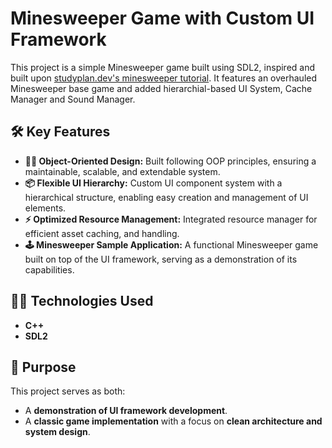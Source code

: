 # Minesweeper Game with Custom UI Framework

This project is a simple Minesweeper game built using SDL2, inspired and built upon [studyplan.dev's minesweeper tutorial](https://www.studyplan.dev/sdl2-minesweeper). It features an overhauled Minesweeper base game and added hierarchial-based UI System, Cache Manager and Sound Manager.

## 🛠️ Key Features

- **🧑‍💻 Object-Oriented Design:** Built following OOP principles, ensuring a maintainable, scalable, and extendable system.
- **📦 Flexible UI Hierarchy:** Custom UI component system with a hierarchical structure, enabling easy creation and management of UI elements.
- **⚡ Optimized Resource Management:** Integrated resource manager for efficient asset caching, and handling.
- **🕹️ Minesweeper Sample Application:** A functional Minesweeper game built on top of the UI framework, serving as a demonstration of its capabilities.

## 🧑‍💻 Technologies Used

- **C++**
- **SDL2**

## 🎯 Purpose

This project serves as both:
- A **demonstration of UI framework development**.
- A **classic game implementation** with a focus on **clean architecture and system design**.
